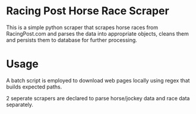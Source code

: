 # Racing Post Horse Race Scraper
This is a simple python scraper that scrapes horse races from RacingPost.com and parses the data into appropriate objects, cleans them and persists them to database for further processing. 

# Usage
A batch script is employed to download web pages locally using regex that builds expected paths. 

2 seperate scrapers are declared to parse horse/jockey data and race data separately.
